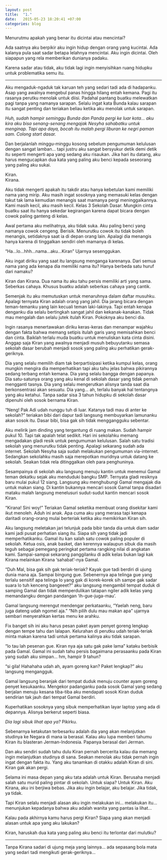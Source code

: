 ```yaml
---
layout: post
title:  "1."
date:   2015-05-23 18:20:41 +07:00
categories: blog
---
```

Menurutmu apakah yang benar itu dicintai atau mencintai?

Ada saatnya aku berpikir aku ingin hidup dengan orang yang kucintai. Ada kalanya pula saat sadar betapa lelahnya mencintai. Aku ingin dicintai. Oleh siapapun yang rela memberikan dunianya padaku.

Karena sadar atau tidak, aku tidak lagi ingin menyisihkan ruang hidupku untuk problematika semu itu.

---

Aku mengaduk-ngaduk tak karuan teh yang sedari tadi ada di hadapanku. Asap yang awalnya mengebul panas hingga hilang entah kemana. Pagi itu rasanya perutku menolak untuk diisi. Padahal pantang buatku melewatkan pagi tanpa yang namanya sarapan. Selalu ingat kata Bunda kalau sarapan itu sangat penting dan teriakan beliau ketika aku menolak untuk sarapan.

*Huh, sudah hampir seminggu Bunda dan Panda pergi ke luar kota… aku kira aku bisa senang-senang mengajak Nesyha sahabatku untuk menginap. Tapi apa daya, bocah itu malah pergi liburan ke negri paman sam. Colong start dasar.*

Dan berjalanlah minggu-minggu kosong sebelum pengumuman kelulusan dengan sangat lamban… tapi justru aku sangat bersyukur detik demi detik itu seperti mengerti apa yang sedang aku risaukan. Jika hari itu datang, aku harus mengucapkan dua kata yang paling aku benci kepada seseorang yang paling aku sukai.

Kiran.<br>
Kirana.

Aku tidak mengerti apakah itu takdir atau hanya kebetulan kami memiliki nama yang mirip. Aku masih ingat sosoknya yang memasuki kelas dengan takut tak lama kemudian menangis saat mamanya pergi meninggalkannya. Kami masih kecil, aku masih kecil. Kelas 3 Sekolah Dasar. Mungkin cinta buatku saat itu hanya sekedar kegirangan karena dapat bicara dengan cowok paling ganteng di kelas.

Awal pertama aku melihatnya, aku tidak suka. Aku paling benci yang namanya cowok cengeng. Berisik. Menurutku cowok itu tidak boleh menangis, setidaknya saat ia di depan orang lain. Apalagi dia menangis hanya karena di tinggalkan sendiri oleh mamanya di kelas.

“Ha…lo…hhh…nama…aku…Kiran” Ujarnya sesenggukan.

Aku ingat diriku yang saat itu langsung menganga karenanya. Dari semua nama yang ada kenapa dia memiliki nama itu? Hanya berbeda satu huruf dari namaku?

Kiran dan Kirana. Dua nama itu aku tahu persis memiliki arti yang sama. Seberkas cahaya. Khusus buatku adalah seberkas cahaya yang cantik.

Semenjak itu aku memutuskan untuk menaruhnya dalam daftar musuhku. Apalagi ternyata Kiran adalah orang yang jahil. Dia jarang bicara dengan teman-temanku yang lain kecuali teman laki-lakinya. Tapi entah kenapa denganku dia selalu bertingkah sangat jahil dan kekanak-kanakan. Tidak mau mengalah dan selalu jutek itulah Kiran. Pokoknya aku benci dia.

Ingin rasanya menertawakan diriku keras-keras dan menampar wajahku dengan fakta bahwa memang setipis itulah garis yang memisahkan benci dan cinta. Baiklah terlalu muda buatku untuk menuliskan kata cinta disini. Anggap saja Kiran yang awalnya menjadi musuh bebuyutanku semasa sekolah dasar berubah menjadi sosok yang paling aku perhatikan gerak-geriknya.

Dia yang selalu memilih diam tak berpartisipasi ketika kumpul kelas, orang mungkin mengira dia memperhatikan tapi aku tahu jelas bahwa pikirannya sedang terbang entah kemana. Dia yang selalu bangga dengan papanya. Dia satu-satunya orang yang aku kenal di sekolah dasar yang tidak pernah mengganti tasnya. Dia yang selalu mengerutkan alisnya tanda saat dia berkonsentrasi akan sesuatu. Dia yang… ah, terlalu banyak hal tentangnya yang aku ketahui. Tanpa sadar sisa 3 tahun hidupku di sekolah dasar dipenuhi oleh sosok bernama Kiran.

“Neng! Pak Adi udah nunggu tuh di luar. Katanya tadi mau di anter ke sekolah?” teriakan bibi dari dapur tadi langsung membuyarkan lamunanku akan sosok itu. Dasar bibi, bisa gak sih tidak menggangguku sebentar.

Aku melirik jam dinding yang tergantung di ruang makan. Sudah hampir pukul 10. Tapi tak apalah telat sedikit. Hari ini sekolahku memang mengadakan gladi resik untuk pengumuman kelulusan. Salah satu tradisi sekolah yang menurutku tidak penting. Apalagi sekarang sudah ada internet. Sekolah Nesyha saja sudah melakukan pengumuman via-internet. Sedangkan sekolahku masih saja merepotkan muridnya untuk datang ke sekolah. Seakan tidak rela ditinggalkan oleh para penghuninya.

Sesampainya di sekolah aku langsung menuju kantin untuk menemui Gamal teman dekatku sejak aku menduduki bangku SMP. Ternyata gladi resiknya baru mulai pukul 12 siang. Langsung aku menghubungi Gamal mengajak dia untuk makan siang. Di kantin bukannya mencari sosok Gamal tanpa disadari mataku malah langsung menelusuri sudut-sudut kantin mencari sosok Kiran.

“Kirana! Sini woy!” Teriakan Gamal seketika membuat orang disekitar kami ikut menoleh. Aduh ini anak. Apa cuma aku yang merasa tapi kenapa daritadi orang-orang mulai berteriak ketika aku memikirkan Kiran sih.

Aku langsung meletakan jari telunjuk pada bibir tanda dia untuk diam sadar kami jadi pusat perhatian siang itu. Siapa sih yang tidak jadi memperhatikanku. Gamal itu kan salah satu cowok paling populer di sekolah. Ketua osis, anak basket, dan kerennya walaupun sibuk dia masih teguh sebagai pemegang peringkat pertama rangking nilai di angkatan kami. Sampai-sampai sekarang panggilanku di adik kelas bukan lagi kak Kirana melainkan Kirana ‘sahabat’-nya Gamal.

“Duh Mal, bisa gak sih gak teriak-teriak? Kayak gue tadi berdiri di ujung dunia mana aja. Sampai bingung gue. Sebenernya apa telinga gue yang terlalu sensitif apa telinga lo yang gak di korek-korek sih sampe gak sadar suara lo tuh kenceng bangeeet?” aku langsung mengambil tempat duduk di samping Gamal dan tidak memperdulikan tatapan ngiler adik kelas yang memandangku dengan pandangan ‘ih-gue-juga-mau’.

Gamal langsung merengut mendengar perkataanku, “Yaelah neng, baru juga dateng udah ngomel aja.” “Nih pilih dulu mau makan apa” ujarnya sembari menyerahkan kertas menu ke arahku.

Fix banget sih ini aku harus pesan paket ayam penyet goreng lengkap dengan tempe tahu dan lalapan. Kelurahan di perutku udah teriak-teriak minta makan karena tadi untuk pertama kalinya aku tidak sarapan.

“lo tau lah pesenan gue. Kiran nya aja satu gak pake lama” kataku berbisik pada Gamal. Gamal ini sudah tahu persis bagaimana perasaanku pada Kiran yang sudah aku simpan… hm, hampir 9 tahun?

“si gila! Hahahaha udah ah, ayam goreng kan? Paket lengkap?” aku langsung mengangguk.

Gamal langsung beranjak dari tempat duduk menuju counter ayam goreng penyet kesukaanku. Mengekor padanganku pada sosok Gamal yang sedang berjalan menuju kesana tiba-tiba aku mendapati sosok Kiran duduk sendirian tak jauh dari tempat Gamal berdiri.

Kuperhatikan sosoknya yang sibuk memperhatikan layar laptop yang ada di depannya. Alisnya berkerut seperti biasa.

*Dia lagi sibuk lihat apa ya?* Pikirku.

Sebenarnya ketakutan terbesarku adalah dia yang akan melanjutkan studinya ke Negara di mana ia berasal. Kalau aku lupa memberi tahumu Kiran itu blasteran Jerman-Indonesia. Papanya berasal dari Jerman.

Dan aku sendiri sudah tahu dulu Kiran pernah bercerita kalau dia memang ingin melanjutkan studinya di sana. Seakan menolak aku tidak pernah ingin ingat dengan fakta itu. Yang aku tanamkan di otakku adalah Kiran di sini. Kiran gak akan pergi.

Selama ini masa depan yang aku tata adalah untuk Kiran. Berusaha menjadi salah satu murid paling pintar di sekolah. Untuk siapa? Untuk Kiran. Aku Kirana, aku ini berjiwa bebas. Jika aku ingin belajar, aku belajar. Jika tidak, ya tidak.

Tapi Kiran selalu menjadi alasan aku ingin melakukan ini… melakukan itu… menunjukan kepadanya bahwa aku adalah wanita yang pantas ia lihat…

Kalau pada akhirnya kamu harus pergi Kiran? Siapa yang akan menjadi alasan untuk apa yang aku lakukan?

Kiran, haruskah dua kata yang paling aku benci itu terlontar dari mulutku?

---

Tanpa Kirana sadari di ujung meja yang lainnya… ada sepasang bola mata yang sedari tadi mengikuti gerak-geriknya…
